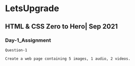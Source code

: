 # LetsUpgrade

## HTML & CSS Zero to Hero| Sep 2021

### Day-1_Assignment

```
Question-1

Create a web page containing 5 images, 1 audio, 2 videos. 

```
